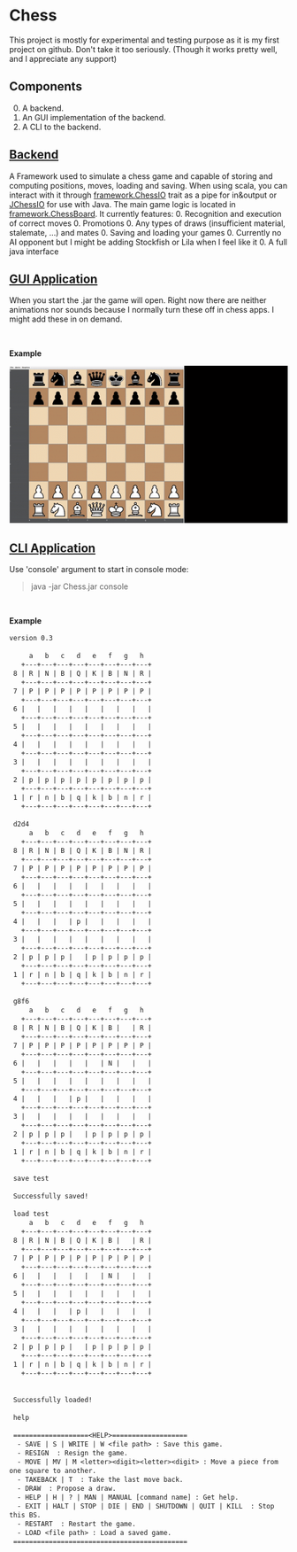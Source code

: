 # Chess
This project is mostly for experimental and testing purpose as it is my first project on github.
Don't take it too seriously. (Though it works pretty well, and I appreciate any support)

## Components
 0. A backend.
 0. An GUI implementation of the backend.
 0. A CLI to the backend.

## [Backend](https://github.com/SlaynAndKorpil/Chess/tree/master/framework)
A Framework used to simulate a chess game and capable of storing and computing positions, moves, loading and saving.
When using scala, you can interact with it through [framework.ChessIO](https://github.com/SlaynAndKorpil/Chess/blob/master/framework/src/framework/ChessIO.scala) trait as a pipe for in&output or [JChessIO](
https://github.com/SlaynAndKorpil/Chess/blob/master/framework/src/framework/javaInterfacing/JChessIO.java) for use with Java.
The main game logic is located in [framework.ChessBoard](https://github.com/SlaynAndKorpil/Chess/blob/master/framework/src/framework/ChessBoard.scala).
It currently features:
   0. Recognition and execution of correct moves
   0. Promotions
   0. Any types of draws (insufficient material, stalemate, ...) and mates
   0. Saving and loading your games
   0. Currently no AI opponent but I might be adding Stockfish or Lila when I feel like it
   0. A full java interface

## [GUI Application](https://github.com/SlaynAndKorpil/Chess/tree/master/graphics)
When you start the .jar the game will open.
Right now there are neither animations nor sounds because I normally turn these off in chess apps. I might add these in on demand.

&nbsp;

**Example**

![example](https://github.com/SlaynAndKorpil/Chess/blob/master/example.gif)
## [CLI Application](https://github.com/SlaynAndKorpil/Chess/tree/master/console)
Use 'console' argument to start in console mode:
> java -jar Chess.jar console

&nbsp;

**Example**
```
version 0.3

     a   b   c   d   e   f   g   h
   +---+---+---+---+---+---+---+---+
 8 | R | N | B | Q | K | B | N | R |
   +---+---+---+---+---+---+---+---+
 7 | P | P | P | P | P | P | P | P |
   +---+---+---+---+---+---+---+---+
 6 |   |   |   |   |   |   |   |   |
   +---+---+---+---+---+---+---+---+
 5 |   |   |   |   |   |   |   |   |
   +---+---+---+---+---+---+---+---+
 4 |   |   |   |   |   |   |   |   |
   +---+---+---+---+---+---+---+---+
 3 |   |   |   |   |   |   |   |   |
   +---+---+---+---+---+---+---+---+
 2 | p | p | p | p | p | p | p | p |
   +---+---+---+---+---+---+---+---+
 1 | r | n | b | q | k | b | n | r |
   +---+---+---+---+---+---+---+---+

 d2d4
     a   b   c   d   e   f   g   h
   +---+---+---+---+---+---+---+---+
 8 | R | N | B | Q | K | B | N | R |
   +---+---+---+---+---+---+---+---+
 7 | P | P | P | P | P | P | P | P |
   +---+---+---+---+---+---+---+---+
 6 |   |   |   |   |   |   |   |   |
   +---+---+---+---+---+---+---+---+
 5 |   |   |   |   |   |   |   |   |
   +---+---+---+---+---+---+---+---+
 4 |   |   |   | p |   |   |   |   |
   +---+---+---+---+---+---+---+---+
 3 |   |   |   |   |   |   |   |   |
   +---+---+---+---+---+---+---+---+
 2 | p | p | p |   | p | p | p | p |
   +---+---+---+---+---+---+---+---+
 1 | r | n | b | q | k | b | n | r |
   +---+---+---+---+---+---+---+---+
 
 g8f6
     a   b   c   d   e   f   g   h
   +---+---+---+---+---+---+---+---+
 8 | R | N | B | Q | K | B |   | R |
   +---+---+---+---+---+---+---+---+
 7 | P | P | P | P | P | P | P | P |
   +---+---+---+---+---+---+---+---+
 6 |   |   |   |   |   | N |   |   |
   +---+---+---+---+---+---+---+---+
 5 |   |   |   |   |   |   |   |   |
   +---+---+---+---+---+---+---+---+
 4 |   |   |   | p |   |   |   |   |
   +---+---+---+---+---+---+---+---+
 3 |   |   |   |   |   |   |   |   |
   +---+---+---+---+---+---+---+---+
 2 | p | p | p |   | p | p | p | p |
   +---+---+---+---+---+---+---+---+
 1 | r | n | b | q | k | b | n | r |
   +---+---+---+---+---+---+---+---+
 
 save test
 
 Successfully saved!
 
 load test
     a   b   c   d   e   f   g   h
   +---+---+---+---+---+---+---+---+
 8 | R | N | B | Q | K | B |   | R |
   +---+---+---+---+---+---+---+---+
 7 | P | P | P | P | P | P | P | P |
   +---+---+---+---+---+---+---+---+
 6 |   |   |   |   |   | N |   |   |
   +---+---+---+---+---+---+---+---+
 5 |   |   |   |   |   |   |   |   |
   +---+---+---+---+---+---+---+---+
 4 |   |   |   | p |   |   |   |   |
   +---+---+---+---+---+---+---+---+
 3 |   |   |   |   |   |   |   |   |
   +---+---+---+---+---+---+---+---+
 2 | p | p | p |   | p | p | p | p |
   +---+---+---+---+---+---+---+---+
 1 | r | n | b | q | k | b | n | r |
   +---+---+---+---+---+---+---+---+
 
 
 Successfully loaded!
 
 help
 
 ===================<HELP>===================
  - SAVE | S | WRITE | W <file path> : Save this game.
  - RESIGN  : Resign the game.
  - MOVE | MV | M <letter><digit><letter><digit> : Move a piece from one square to another.
  - TAKEBACK | T  : Take the last move back.
  - DRAW  : Propose a draw.
  - HELP | H | ? | MAN | MANUAL [command name] : Get help.
  - EXIT | HALT | STOP | DIE | END | SHUTDOWN | QUIT | KILL  : Stop this BS.
  - RESTART  : Restart the game.
  - LOAD <file path> : Load a saved game.
 ============================================
 
 ```
